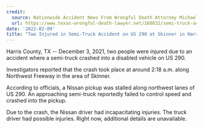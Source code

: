 ```yaml
---
credit:
  source: Nationwide Accident News From Wrongful Death Attorney Michael Grossman
  url: https://www.texas-wrongful-death-lawyer.net/168632/semi-truck-accident-harris-county-tx-us-290-skinner.htm
date: '2022-02-09'
title: "Two Injured in Semi-Truck Accident on US 290 at Skinner in Harris County, TX"
---
```

Harris County, TX -- December 3, 2021, two people were injured due to an accident where a semi-truck crashed into a disabled vehicle on US 290.

Investigators reported that the crash took place at around 2:18 a.m. along Northwest Freeway in the area of Skinner.

According to officials, a Nissan pickup was stalled along northwest lanes of US 290. An approaching semi-truck reportedly failed to control speed and crashed into the pickup.

Due to the crash, the Nissan driver had incapacitating injuries. The truck driver had possible injuries. Right now, additional details are unavailable.

